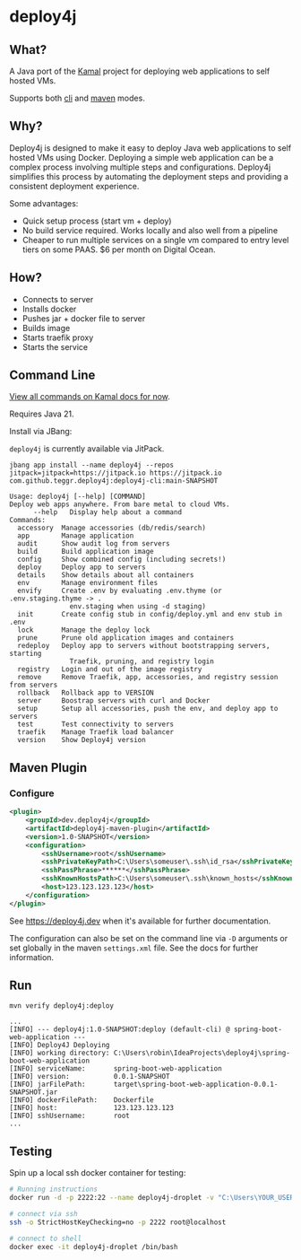 # deploy4j

## What?

A Java port of the [Kamal](https://kamal-deploy.org/) project for deploying web applications to self hosted VMs.

Supports both [cli](#command-line) and [maven](#maven-plugin) modes.

## Why?

Deploy4j is designed to make it easy to deploy Java web applications to self hosted VMs using Docker. Deploying a simple web application can be a complex process involving multiple steps and configurations. Deploy4j simplifies this process by automating the deployment steps and providing a consistent deployment experience.

Some advantages:

* Quick setup process (start vm + deploy)
* No build service required. Works locally and also well from a pipeline
* Cheaper to run multiple services on a single vm compared to entry level tiers on some PAAS. $6 per month on Digital Ocean.

## How?

* Connects to server
* Installs docker
* Pushes jar + docker file to server
* Builds image
* Starts traefik proxy
* Starts the service

## Command Line

[View all commands on Kamal docs for now](https://kamal-deploy.org/v1/docs/commands/view-all-commands/).

Requires Java 21.

Install via JBang:

`deploy4j` is currently available via JitPack.

```shell
jbang app install --name deploy4j --repos jitpack=jitpack=https://jitpack.io https://jitpack.io com.github.teggr.deploy4j:deploy4j-cli:main-SNAPSHOT
```

```shell
Usage: deploy4j [--help] [COMMAND]
Deploy web apps anywhere. From bare metal to cloud VMs.
      --help   Display help about a command
Commands:
  accessory  Manage accessories (db/redis/search)
  app        Manage application
  audit      Show audit log from servers
  build      Build application image
  config     Show combined config (including secrets!)
  deploy     Deploy app to servers
  details    Show details about all containers
  env        Manage environment files
  envify     Create .env by evaluating .env.thyme (or .env.staging.thyme -> .
               env.staging when using -d staging)
  init       Create config stub in config/deploy.yml and env stub in .env
  lock       Manage the deploy lock
  prune      Prune old application images and containers
  redeploy   Deploy app to servers without bootstrapping servers, starting
               Traefik, pruning, and registry login
  registry   Login and out of the image registry
  remove     Remove Traefik, app, accessories, and registry session from servers
  rollback   Rollback app to VERSION
  server     Boostrap servers with curl and Docker
  setup      Setup all accessories, push the env, and deploy app to servers
  test       Test connectivity to servers
  traefik    Manage Traefik load balancer
  version    Show Deploy4j version
```

## Maven Plugin

### Configure

```xml
<plugin>
    <groupId>dev.deploy4j</groupId>
    <artifactId>deploy4j-maven-plugin</artifactId>
    <version>1.0-SNAPSHOT</version>
    <configuration>
        <sshUsername>root</sshUsername>
        <sshPrivateKeyPath>C:\Users\someuser\.ssh\id_rsa</sshPrivateKeyPath>
        <sshPassPhrase>******</sshPassPhrase>
        <sshKnownHostsPath>C:\Users\someuser\.ssh\known_hosts</sshKnownHostsPath>
        <host>123.123.123.123</host>
    </configuration>
</plugin>
```

See https://deploy4j.dev when it's available for further documentation.

The configuration can also be set on the command line via `-D` arguments or set globally in the maven `settings.xml` file. See the docs for further information.

## Run

```shell
mvn verify deploy4j:deploy

...
[INFO] --- deploy4j:1.0-SNAPSHOT:deploy (default-cli) @ spring-boot-web-application ---
[INFO] Deploy4J Deploying
[INFO] working directory: C:\Users\robin\IdeaProjects\deploy4j\spring-boot-web-application
[INFO] serviceName:       spring-boot-web-application
[INFO] version:           0.0.1-SNAPSHOT
[INFO] jarFilePath:       target\spring-boot-web-application-0.0.1-SNAPSHOT.jar
[INFO] dockerFilePath:    Dockerfile
[INFO] host:              123.123.123.123
[INFO] sshUsername:       root
...
```

## Testing

Spin up a local ssh docker container for testing:

```bash
# Running instructions
docker run -d -p 2222:22 --name deploy4j-droplet -v "C:\Users\YOUR_USER\.ssh\id_rsa.pub":/tmp/authorized_keys:ro -v /var/run/docker.sock:/var/run/docker.sock teggr/deploy4j-docker-droplet:latest

# connect via ssh
ssh -o StrictHostKeyChecking=no -p 2222 root@localhost 

# connect to shell
docker exec -it deploy4j-droplet /bin/bash
```